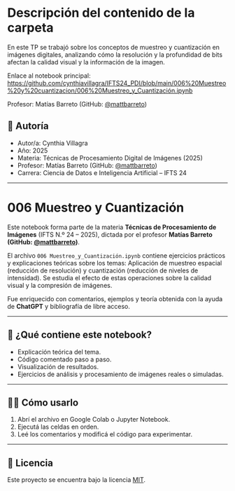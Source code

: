 # Descripción del contenido de la carpeta
En este TP se trabajó sobre los conceptos de muestreo y cuantización en imágenes digitales, analizando cómo la resolución y la profundidad de bits afectan la calidad visual y la información de la imagen.

Enlace al notebook principal: https://github.com/cynthiavillagra/IFTS24_PDI/blob/main/006%20Muestreo%20y%20cuantizacion/006%20Muestreo_y_Cuantización.ipynb

Profesor: Matías Barreto (GitHub: [@mattbarreto](https://github.com/mattbarreto))

## 👤 Autoría

- Autor/a: Cynthia Villagra
- Año: 2025  
- Materia: Técnicas de Procesamiento Digital de Imágenes (2025)  
- Profesor: Matías Barreto (GitHub: [@mattbarreto](https://github.com/mattbarreto))  
- Carrera: Ciencia de Datos e Inteligencia Artificial – IFTS 24

---

# 006 Muestreo y Cuantización

Este notebook forma parte de la materia **Técnicas de Procesamiento de Imágenes** (IFTS N.º 24 – 2025), dictada por el profesor **Matías Barreto (GitHub: [@mattbarreto](https://github.com/mattbarreto))**.  

El archivo `006 Muestreo_y_Cuantización.ipynb` contiene ejercicios prácticos y explicaciones teóricas sobre los temas: Aplicación de muestreo espacial (reducción de resolución) y cuantización (reducción de niveles de intensidad). Se estudia el efecto de estas operaciones sobre la calidad visual y la compresión de imágenes.

Fue enriquecido con comentarios, ejemplos y teoría obtenida con la ayuda de **ChatGPT** y bibliografía de libre acceso.

---

## 📘 ¿Qué contiene este notebook?

- Explicación teórica del tema.
- Código comentado paso a paso.
- Visualización de resultados.
- Ejercicios de análisis y procesamiento de imágenes reales o simuladas.

---

## 🧑‍💻 Cómo usarlo

1. Abrí el archivo en Google Colab o Jupyter Notebook.
2. Ejecutá las celdas en orden.
3. Leé los comentarios y modificá el código para experimentar.

---

## 📄 Licencia

Este proyecto se encuentra bajo la licencia [MIT](https://opensource.org/licenses/MIT).
